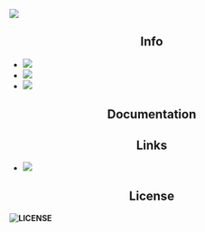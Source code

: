![](https://cdn.discordapp.com/attachments/874674873518137455/988202818932461638/BackgroundEraser_20220620_050044506.png)
<b>

<h2 align="center">Info</h2>

- ![](https://img.shields.io/badge/WhiteCore_created_by-Harxi-ff69b4)
- ![](https://img.shields.io/badge/WhiteCore_verison-0.0.1-ff69b4)
- ![](https://img.shields.io/github/stars/Huxill/WhiteCore?color=ff69b4&label=WhiteScript%20Stars&logoColor=ff69b4)
<h2 align="center">Documentation</h2>


<h2 align="center">Links</h2>

- [![](https://img.shields.io/discord/980921193949450281?color=ff69b4&label=WhiteScript%20Discord%20Server)](https://discord.gg/cjT9Dpm7vf)

<h2 align="center">License</h2>

![LICENSE](https://img.shields.io/badge/LICENSE-MIT-ff69b4)
</b>
